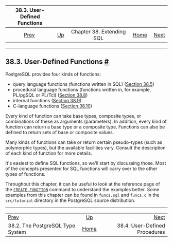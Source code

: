 

|                     38.3. User-Defined Functions                    |                                               |                           |                                                       |                                                     |
| :-----------------------------------------------------------------: | :-------------------------------------------- | :-----------------------: | ----------------------------------------------------: | --------------------------------------------------: |
| [Prev](extend-type-system.html "38.2. The PostgreSQL Type System")  | [Up](extend.html "Chapter 38. Extending SQL") | Chapter 38. Extending SQL | [Home](index.html "PostgreSQL 17devel Documentation") |  [Next](xproc.html "38.4. User-Defined Procedures") |

***

## 38.3. User-Defined Functions [#](#XFUNC)

PostgreSQL provides four kinds of functions:

* query language functions (functions written in SQL) ([Section 38.5](xfunc-sql.html "38.5. Query Language (SQL) Functions"))
* procedural language functions (functions written in, for example, PL/pgSQL or PL/Tcl) ([Section 38.8](xfunc-pl.html "38.8. Procedural Language Functions"))
* internal functions ([Section 38.9](xfunc-internal.html "38.9. Internal Functions"))
* C-language functions ([Section 38.10](xfunc-c.html "38.10. C-Language Functions"))

Every kind of function can take base types, composite types, or combinations of these as arguments (parameters). In addition, every kind of function can return a base type or a composite type. Functions can also be defined to return sets of base or composite values.

Many kinds of functions can take or return certain pseudo-types (such as polymorphic types), but the available facilities vary. Consult the description of each kind of function for more details.

It's easiest to define SQL functions, so we'll start by discussing those. Most of the concepts presented for SQL functions will carry over to the other types of functions.

Throughout this chapter, it can be useful to look at the reference page of the [`CREATE FUNCTION`](sql-createfunction.html "CREATE FUNCTION") command to understand the examples better. Some examples from this chapter can be found in `funcs.sql` and `funcs.c` in the `src/tutorial` directory in the PostgreSQL source distribution.

***

|                                                                     |                                                       |                                                     |
| :------------------------------------------------------------------ | :---------------------------------------------------: | --------------------------------------------------: |
| [Prev](extend-type-system.html "38.2. The PostgreSQL Type System")  |     [Up](extend.html "Chapter 38. Extending SQL")     |  [Next](xproc.html "38.4. User-Defined Procedures") |
| 38.2. The PostgreSQL Type System                                    | [Home](index.html "PostgreSQL 17devel Documentation") |                       38.4. User-Defined Procedures |
